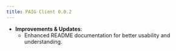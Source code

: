 ```yaml
---
title: PAIG Client 0.0.2
---
```


- **Improvements & Updates**:
    - Enhanced README documentation for better usability and understanding.